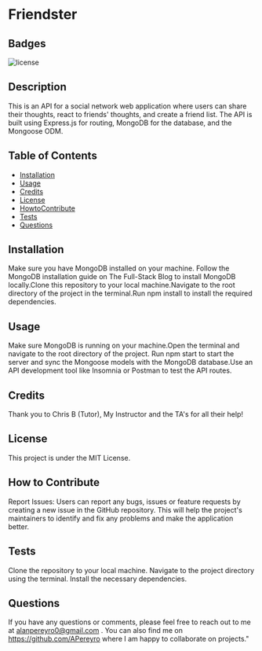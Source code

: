 # Friendster

## Badges

![license](https://img.shields.io/badge/license-MIT-red)

## Description

This is an API for a social network web application where users can share their thoughts, react to friends' thoughts, and create a friend list. The API is built using Express.js for routing, MongoDB for the database, and the Mongoose ODM.

## Table of Contents

- [Installation](#installation)
- [Usage](#usage)
- [Credits](#credits)
- [License](#license)
- [HowtoContribute](#HowtoContribute)
- [Tests](#Tests)
- [Questions](#Questions)

## Installation

Make sure you have MongoDB installed on your machine. Follow the MongoDB installation guide on The Full-Stack Blog to install MongoDB locally.Clone this repository to your local machine.Navigate to the root directory of the project in the terminal.Run npm install to install the required dependencies.

## Usage

Make sure MongoDB is running on your machine.Open the terminal and navigate to the root directory of the project. Run npm start to start the server and sync the Mongoose models with the MongoDB database.Use an API development tool like Insomnia or Postman to test the API routes.

## Credits

Thank you to Chris B (Tutor), My Instructor and the TA's for all their help!

## License

This project is under the MIT License.

## How to Contribute

Report Issues: Users can report any bugs, issues or feature requests by creating a new issue in the GitHub repository. This will help the project's maintainers to identify and fix any problems and make the application better.

## Tests

Clone the repository to your local machine. Navigate to the project directory using the terminal. Install the necessary dependencies.

## Questions

If you have any questions or comments, please feel free to reach out to me at alanpereyro0@gmail.com . 
You can also find me on https://github.com/APereyro where I am happy to collaborate on projects."